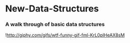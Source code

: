 # New-Data-Structures
### A walk through of basic data structures
!http://giphy.com/gifs/wtf-funny-gif-fml-KrL0plHeAX8sM